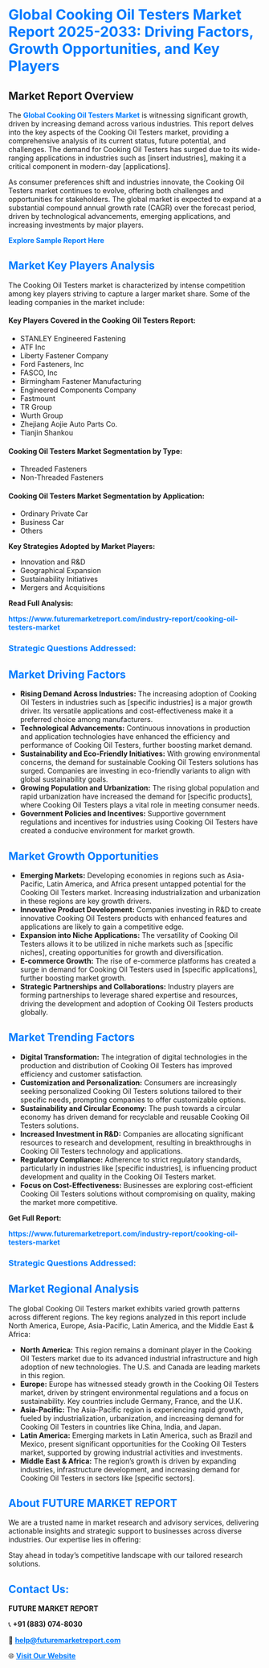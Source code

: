 <h1 style="color: #007BFF;">Global Cooking Oil Testers Market Report 2025-2033: Driving Factors, Growth Opportunities, and Key Players</h1>

<section id="overview">
<h2>Market Report Overview</h2>
<p>The <a href="https://www.futuremarketreport.com/industry-report/cooking-oil-testers-market" style="color: #007BFF; text-decoration: none;"><strong>Global Cooking Oil Testers Market</strong></a> is witnessing significant growth, driven by increasing demand across various industries. This report delves into the key aspects of the Cooking Oil Testers market, providing a comprehensive analysis of its current status, future potential, and challenges. The demand for Cooking Oil Testers has surged due to its wide-ranging applications in industries such as [insert industries], making it a critical component in modern-day [applications].</p>
<p>As consumer preferences shift and industries innovate, the Cooking Oil Testers market continues to evolve, offering both challenges and opportunities for stakeholders. The global market is expected to expand at a substantial compound annual growth rate (CAGR) over the forecast period, driven by technological advancements, emerging applications, and increasing investments by major players.</p>
</section>

<section id="overview">
<p><a href="https://www.futuremarketreport.com/request-sample/reportId=37680" style="color: #007BFF; text-decoration: none;"><strong>Explore Sample Report Here</strong></a></p>
</section>

<section id="key-players">
<h2 style="color: #007BFF;">Market Key Players Analysis</h2>
<p>The Cooking Oil Testers market is characterized by intense competition among key players striving to capture a larger market share. Some of the leading companies in the market include:</p>
<h4>Key Players Covered in the Cooking Oil Testers Report:</h4>
<ul><li>STANLEY Engineered Fastening</li><li>ATF Inc</li><li>Liberty Fastener Company</li><li>Ford Fasteners, Inc</li><li>FASCO, Inc</li><li>Birmingham Fastener Manufacturing</li><li>Engineered Components Company</li><li>Fastmount</li><li>TR Group</li><li>Wurth Group</li><li>Zhejiang Aojie Auto Parts Co.</li><li>Tianjin Shankou</li></ul>
<h4>Cooking Oil Testers Market Segmentation by Type:</h4>
<ul><li>Threaded Fasteners</li><li>Non-Threaded Fasteners</li></ul>

<h4>Cooking Oil Testers Market Segmentation by Application:</h4>
<ul><li>Ordinary Private Car</li><li>Business Car</li><li>Others</li></ul>
<p><strong>Key Strategies Adopted by Market Players:</strong></p>
<ul>
<li>Innovation and R&D</li>
<li>Geographical Expansion</li>
<li>Sustainability Initiatives</li>
<li>Mergers and Acquisitions</li>
</ul>
</section>

<section>
<p><strong>Read Full Analysis: </strong></p><a href="https://www.futuremarketreport.com/industry-report/cooking-oil-testers-market" style="color: #007BFF; text-decoration: none;"><strong>https://www.futuremarketreport.com/industry-report/cooking-oil-testers-market</strong></a>
<h3 style="color: #007BFF;">Strategic Questions Addressed:</h3>
</section>

<section id="driving-factors">
<h2 style="color: #007BFF;">Market Driving Factors</h2>
<ul>
<li><strong>Rising Demand Across Industries:</strong> The increasing adoption of Cooking Oil Testers in industries such as [specific industries] is a major growth driver. Its versatile applications and cost-effectiveness make it a preferred choice among manufacturers.</li>
<li><strong>Technological Advancements:</strong> Continuous innovations in production and application technologies have enhanced the efficiency and performance of Cooking Oil Testers, further boosting market demand.</li>
<li><strong>Sustainability and Eco-Friendly Initiatives:</strong> With growing environmental concerns, the demand for sustainable Cooking Oil Testers solutions has surged. Companies are investing in eco-friendly variants to align with global sustainability goals.</li>
<li><strong>Growing Population and Urbanization:</strong> The rising global population and rapid urbanization have increased the demand for [specific products], where Cooking Oil Testers plays a vital role in meeting consumer needs.</li>
<li><strong>Government Policies and Incentives:</strong> Supportive government regulations and incentives for industries using Cooking Oil Testers have created a conducive environment for market growth.</li>
</ul>
</section>

<section id="growth-opportunities">
<h2 style="color: #007BFF;">Market Growth Opportunities</h2>
<ul>
<li><strong>Emerging Markets:</strong> Developing economies in regions such as Asia-Pacific, Latin America, and Africa present untapped potential for the Cooking Oil Testers market. Increasing industrialization and urbanization in these regions are key growth drivers.</li>
<li><strong>Innovative Product Development:</strong> Companies investing in R&D to create innovative Cooking Oil Testers products with enhanced features and applications are likely to gain a competitive edge.</li>
<li><strong>Expansion into Niche Applications:</strong> The versatility of Cooking Oil Testers allows it to be utilized in niche markets such as [specific niches], creating opportunities for growth and diversification.</li>
<li><strong>E-commerce Growth:</strong> The rise of e-commerce platforms has created a surge in demand for Cooking Oil Testers used in [specific applications], further boosting market growth.</li>
<li><strong>Strategic Partnerships and Collaborations:</strong> Industry players are forming partnerships to leverage shared expertise and resources, driving the development and adoption of Cooking Oil Testers products globally.</li>
</ul>
</section>

<section id="trending-factors">
<h2 style="color: #007BFF;">Market Trending Factors</h2>
<ul>
<li><strong>Digital Transformation:</strong> The integration of digital technologies in the production and distribution of Cooking Oil Testers has improved efficiency and customer satisfaction.</li>
<li><strong>Customization and Personalization:</strong> Consumers are increasingly seeking personalized Cooking Oil Testers solutions tailored to their specific needs, prompting companies to offer customizable options.</li>
<li><strong>Sustainability and Circular Economy:</strong> The push towards a circular economy has driven demand for recyclable and reusable Cooking Oil Testers solutions.</li>
<li><strong>Increased Investment in R&D:</strong> Companies are allocating significant resources to research and development, resulting in breakthroughs in Cooking Oil Testers technology and applications.</li>
<li><strong>Regulatory Compliance:</strong> Adherence to strict regulatory standards, particularly in industries like [specific industries], is influencing product development and quality in the Cooking Oil Testers market.</li>
<li><strong>Focus on Cost-Effectiveness:</strong> Businesses are exploring cost-efficient Cooking Oil Testers solutions without compromising on quality, making the market more competitive.</li>
</ul>
</section>

<section>
<p><strong>Get Full Report: </strong></p><a href="https://www.futuremarketreport.com/industry-report/cooking-oil-testers-market" style="color: #007BFF; text-decoration: none;"><strong>https://www.futuremarketreport.com/industry-report/cooking-oil-testers-market</strong></a>
<h3 style="color: #007BFF;">Strategic Questions Addressed:</h3>
</section>


<section id="regional-analysis">
<h2 style="color: #007BFF;">Market Regional Analysis</h2>
<p>The global Cooking Oil Testers market exhibits varied growth patterns across different regions. The key regions analyzed in this report include North America, Europe, Asia-Pacific, Latin America, and the Middle East & Africa:</p>
<ul>
<li><strong>North America:</strong> This region remains a dominant player in the Cooking Oil Testers market due to its advanced industrial infrastructure and high adoption of new technologies. The U.S. and Canada are leading markets in this region.</li>
<li><strong>Europe:</strong> Europe has witnessed steady growth in the Cooking Oil Testers market, driven by stringent environmental regulations and a focus on sustainability. Key countries include Germany, France, and the U.K.</li>
<li><strong>Asia-Pacific:</strong> The Asia-Pacific region is experiencing rapid growth, fueled by industrialization, urbanization, and increasing demand for Cooking Oil Testers in countries like China, India, and Japan.</li>
<li><strong>Latin America:</strong> Emerging markets in Latin America, such as Brazil and Mexico, present significant opportunities for the Cooking Oil Testers market, supported by growing industrial activities and investments.</li>
<li><strong>Middle East & Africa:</strong> The region’s growth is driven by expanding industries, infrastructure development, and increasing demand for Cooking Oil Testers in sectors like [specific sectors].</li>
</ul>
</section>

<footer>
<h2 style="color: #007BFF;">About FUTURE MARKET REPORT</h2>
<p>We are a trusted name in market research and advisory services, delivering actionable insights and strategic support to businesses across diverse industries. Our expertise lies in offering:</p>

<p>Stay ahead in today’s competitive landscape with our tailored research solutions.</p>

<h2 style="color: #007BFF;">Contact Us:</h2>
<p><strong>FUTURE MARKET REPORT</strong></p>
<p>📞 <strong>+91 (883) 074-8030</strong></p>
<p>📧 <strong><a href="mailto:help@futuremarketreport.com" style="color: #007BFF;">help@futuremarketreport.com</a></strong></p>
<p>🌐 <strong><a href="https://www.futuremarketreport.com/" style="color: #007BFF;">Visit Our Website</a></strong></p>
</footer>